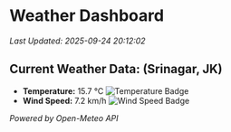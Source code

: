 
# Weather Dashboard

_Last Updated: 2025-09-24 20:12:02_

## Current Weather Data: (Srinagar, JK)
- **Temperature:** 15.7 °C ![Temperature Badge](https://img.shields.io/badge/Temperature-Low%20Temp-blue)
- **Wind Speed:** 7.2 km/h ![Wind Speed Badge](https://img.shields.io/badge/Wind%20Speed-Light%20Wind-blue)

*Powered by Open-Meteo API*
